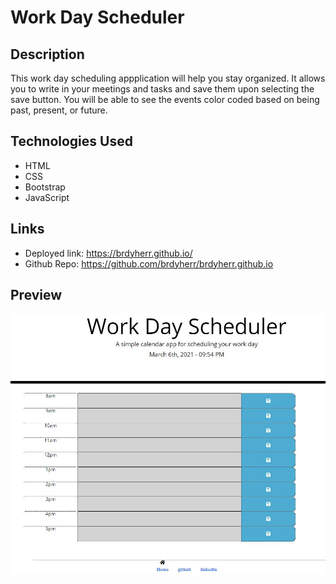 # Work Day Scheduler

## Description

This work day scheduling appplication will help you stay organized. It allows you to write in your meetings and tasks and save them upon selecting the save button. You will be able to see the events color coded based on being past, present, or future.

## Technologies Used

- HTML
- CSS
- Bootstrap
- JavaScript

## Links

- Deployed link: https://brdyherr.github.io/
- Github Repo: https://github.com/brdyherr/brdyherr.github.io

## Preview

![image](./work-day-scheduler.JPG)
